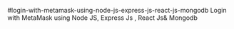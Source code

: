 #login-with-metamask-using-node-js-express-js-react-js-mongodb
Login with MetaMask using Node JS, Express Js , React Js&amp; Mongodb
